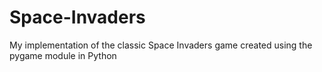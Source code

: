 # Space-Invaders
My implementation of the classic Space Invaders game created using the pygame module in Python
